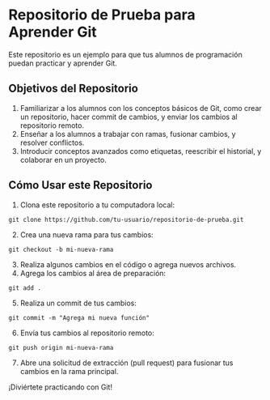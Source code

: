 # Repositorio de Prueba para Aprender Git

Este repositorio es un ejemplo para que tus alumnos de programación puedan practicar y aprender Git.

## Objetivos del Repositorio

1. Familiarizar a los alumnos con los conceptos básicos de Git, como crear un repositorio, hacer commit de cambios, y enviar los cambios al repositorio remoto.
2. Enseñar a los alumnos a trabajar con ramas, fusionar cambios, y resolver conflictos.
3. Introducir conceptos avanzados como etiquetas, reescribir el historial, y colaborar en un proyecto.

## Cómo Usar este Repositorio
1. Clona este repositorio a tu computadora local:

```
git clone https://github.com/tu-usuario/repositorio-de-prueba.git
```

2. Crea una nueva rama para tus cambios:
   
```
git checkout -b mi-nueva-rama
```

3. Realiza algunos cambios en el código o agrega nuevos archivos.
4. Agrega los cambios al área de preparación:
   
```
git add .
```

5. Realiza un commit de tus cambios:
   
```
git commit -m "Agrega mi nueva función"
```

6. Envía tus cambios al repositorio remoto:
   
```
git push origin mi-nueva-rama
```

7. Abre una solicitud de extracción (pull request) para fusionar tus cambios en la rama principal.

¡Diviértete practicando con Git!